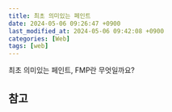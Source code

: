 ```yaml
---
title: 최초 의미있는 페인트
date: 2024-05-06 09:26:47 +0900
last_modified_at: 2024-05-06 09:42:08 +0900
categories: [Web]
tags: [web]
---
```


최초 의미있는 페인트, FMP란 무엇일까요?

##

## 참고

[]()
